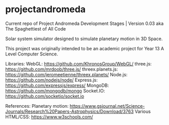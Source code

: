 # projectandromeda
Current repo of Project Andromeda Development Stages | Version 0.03 aka The Spaghettiest of All Code

Solar system simulator designed to simulate planetary motion in 3D Space.

This project was originally intended to be an academic project for Year 13 A Level Computer Science.

Libraries:
WebGL:               https://github.com/KhronosGroup/WebGL/
three.js:            https://github.com/mrdoob/three.js/
threex.planets.js:   https://github.com/jeromeetienne/threex.planets/
Node.js:             https://github.com/nodejs/node/
Express.js:          https://github.com/expressjs/express/
MongoDB:             https://github.com/mongodb/mongo
Socket.IO:           https://github.com/socketio/socket.io

References:
Planetary motion:    https://www.gsjournal.net/Science-Journals/Research%20Papers-Astrophysics/Download/3763
Various HTML/CSS:    https://www.w3schools.com/ 
                 
